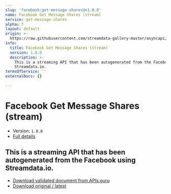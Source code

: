 ```yaml
---
slug: 'facebook:get-message-shares@v1.0.0'
name: Facebook Get Message Shares (stream)
service: get-message-shares
alpha: f
layout: default
origin: >-
  https://raw.githubusercontent.com/streamdata-gallery-master/asyncapi/master/_listings/facebook/facebook-get-message-shares-stream-async.md
info:
  title: Facebook Get Message Shares (stream)
  version: 1.0.0
  description: >-
    This is a streaming API that has been autogenerated from the Facebook using
    Streamdata.io.
termsOfService: ''
externalDocs: {}

---
```

# Facebook Get Message Shares (stream)

* Version: `1.0.0`
* [Full details](../html/facebook:get-message-shares@v1.0.0.html)



## This is a streaming API that has been autogenerated from the Facebook using Streamdata.io.



* [Download validated document from APIs.guru](https://raw.githubusercontent.com/APIs-guru/asyncapi-directory/master/docs/APIs/facebook%3Aget-message-shares%40v1.0.0.yaml)
* [Download original / latest](https://raw.githubusercontent.com/streamdata-gallery-master/asyncapi/master/_listings/facebook/facebook-get-message-shares-stream-async.md)

<script type="application/ld+json">
{
  "@context": "http://schema.org/",
  "@type": "WebAPI",
  "description": "This is a streaming API that has been autogenerated from the Facebook using Streamdata.io.",
  "documentation": "",

  "name": "Facebook Get Message Shares (stream)"
}
</script>
